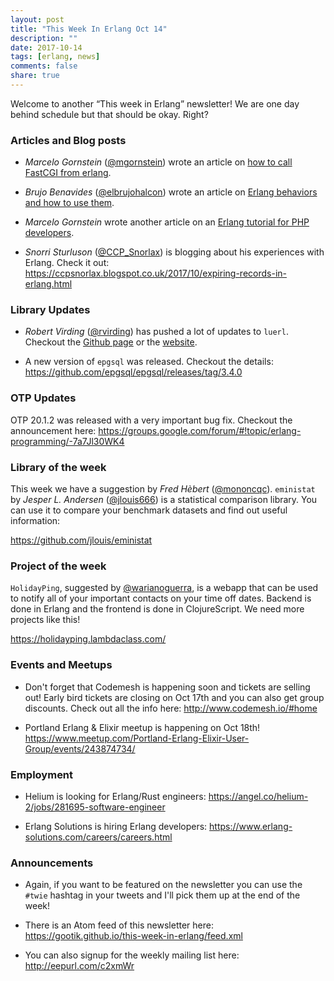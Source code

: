 ```yaml
---
layout: post
title: "This Week In Erlang Oct 14"
description: ""
date: 2017-10-14
tags: [erlang, news]
comments: false
share: true
---
```


Welcome to another “This week in Erlang” newsletter! We are one day behind schedule but that should be okay. Right?

### Articles and Blog posts

- *Marcelo Gornstein* ([@mgornstein][1]) wrote an article on [how to call FastCGI from erlang][2].

- *Brujo Benavides* ([@elbrujohalcon][3]) wrote an article on [Erlang behaviors and how to use them][4].

- *Marcelo Gornstein* wrote another article on an [Erlang tutorial for PHP developers][5].

- *Snorri Sturluson* ([@CCP_Snorlax][6]) is blogging about his experiences with Erlang. Check it out: <https://ccpsnorlax.blogspot.co.uk/2017/10/expiring-records-in-erlang.html>

### Library Updates
- *Robert Virding* ([@rvirding][7]) has pushed a lot of updates to `luerl`. Checkout the [Github page][8] or the [website][9].

- A new version of `epgsql` was released. Checkout the details: <https://github.com/epgsql/epgsql/releases/tag/3.4.0>

### OTP Updates
OTP 20.1.2 was released with a very important bug fix. Checkout the announcement here: <https://groups.google.com/forum/#!topic/erlang-programming/-7a7Jl30WK4>

### Library of the week
This week we have a suggestion by *Fred Hèbert* ([@mononcqc][10]). `eministat` by *Jesper L. Andersen* ([@jlouis666][11]) is a statistical comparison library. You can use it to compare your benchmark datasets and find out useful information:

<https://github.com/jlouis/eministat>

### Project of the week
`HolidayPing`, suggested by [@warianoguerra][12], is a webapp that can be used to notify all of your important contacts on your time off dates. Backend is done in Erlang and the frontend is done in ClojureScript. We need more projects like this!

<https://holidayping.lambdaclass.com/>

### Events and Meetups
- Don't forget that Codemesh is happening soon and tickets are selling out! Early bird tickets are closing on Oct 17th and you can also get group discounts. Check out all the info here: <http://www.codemesh.io/#home>

- Portland Erlang & Elixir meetup is happening on Oct 18th! <https://www.meetup.com/Portland-Erlang-Elixir-User-Group/events/243874734/>

### Employment
- Helium is looking for Erlang/Rust engineers: <https://angel.co/helium-2/jobs/281695-software-engineer>

- Erlang Solutions is hiring Erlang developers: <https://www.erlang-solutions.com/careers/careers.html>

### Announcements
- Again, if you want to be featured on the newsletter you can use the `#twie` hashtag in your tweets and I'll pick them up at the end of the week!

- There is an Atom feed of this newsletter here:
   <https://gootik.github.io/this-week-in-erlang/feed.xml>

- You can also signup for the weekly mailing list here: <http://eepurl.com/c2xmWr>


[1]: https://twitter.com/mgornstein
[2]: http://marcelog.github.io/articles/erlang_fastcgi_client.html

[3]: https://twitter.com/elbrujohalcon
[4]: https://medium.com/erlang-battleground/erlang-behaviors-4348e89351ff

[5]: http://marcelog.github.io/articles/erlang_tutorial_for_php_developers.html

[6]: https://twitter.com/CCP_Snorlax

[7]: https://twitter.com/rvirding
[8]: https://github.com/rvirding/luerl
[9]: https://luerl.org

[10]: https://twitter.com/mononcqc
[11]: https://twitter.com/jlouis666

[12]: https://twitter.com/warianoguerra
